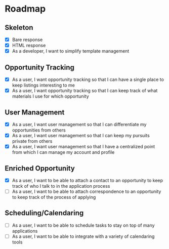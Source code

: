 # Roadmap

## Skeleton

- [x] Bare response
- [x] HTML response
- [x] As a developer, I want to simplify template management

## Opportunity Tracking

- [x] As a user, I want opportunity tracking so that I can have a single place to keep listings interesting to me
- [x] As a user, I want opportunity tracking so that I can keep track of what materials I use for which opportunity

## User Management

- [x] As a user, I want user management so that I can differentiate my opportunities from others
- [x] As a user, I want user management so that I can keep my pursuits private from others
- [x] As a user, I want user management so that I have a centralized point from which I can manage my account and profile

## Enriched Opportunity

- [x] As a user, I want to be able to attach a contact to an opportunity to keep track of who I talk to in the application process
- [ ] As a user, I want to be able to attach correspondence to an opportunity to keep track of the process of applying

## Scheduling/Calendaring

- [ ] As a user, I want to be able to schedule tasks to stay on top of many applications
- [ ] As a user, I want to be able to integrate with a variety of calendaring tools
